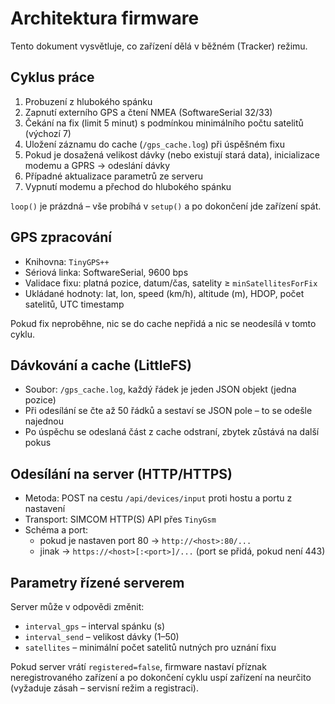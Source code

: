 # Architektura firmware

Tento dokument vysvětluje, co zařízení dělá v běžném (Tracker) režimu.

## Cyklus práce

1) Probuzení z hlubokého spánku
2) Zapnutí externího GPS a čtení NMEA (SoftwareSerial 32/33)
3) Čekání na fix (limit 5 minut) s podmínkou minimálního počtu satelitů (výchozí 7)
4) Uložení záznamu do cache (`/gps_cache.log`) při úspěšném fixu
5) Pokud je dosažená velikost dávky (nebo existují stará data), inicializace modemu a GPRS → odeslání dávky
6) Případné aktualizace parametrů ze serveru
7) Vypnutí modemu a přechod do hlubokého spánku

`loop()` je prázdná – vše probíhá v `setup()` a po dokončení jde zařízení spát.

## GPS zpracování

- Knihovna: `TinyGPS++`
- Sériová linka: SoftwareSerial, 9600 bps
- Validace fixu: platná pozice, datum/čas, satelity ≥ `minSatellitesForFix`
- Ukládané hodnoty: lat, lon, speed (km/h), altitude (m), HDOP, počet satelitů, UTC timestamp

Pokud fix neproběhne, nic se do cache nepřidá a nic se neodesílá v tomto cyklu.

## Dávkování a cache (LittleFS)

- Soubor: `/gps_cache.log`, každý řádek je jeden JSON objekt (jedna pozice)
- Při odesílání se čte až 50 řádků a sestaví se JSON pole – to se odešle najednou
- Po úspěchu se odeslaná část z cache odstraní, zbytek zůstává na další pokus

## Odesílání na server (HTTP/HTTPS)

- Metoda: POST na cestu `/api/devices/input` proti hostu a portu z nastavení
- Transport: SIMCOM HTTP(S) API přes `TinyGsm`
- Schéma a port:
	- pokud je nastaven port 80 → `http://<host>:80/...`
	- jinak → `https://<host>[:<port>]/...` (port se přidá, pokud není 443)

## Parametry řízené serverem

Server může v odpovědi změnit:

- `interval_gps` – interval spánku (s)
- `interval_send` – velikost dávky (1–50)
- `satellites` – minimální počet satelitů nutných pro uznání fixu

Pokud server vrátí `registered=false`, firmware nastaví příznak neregistrovaného zařízení a po dokončení cyklu uspí zařízení na neurčito (vyžaduje zásah – servisní režim a registraci).
